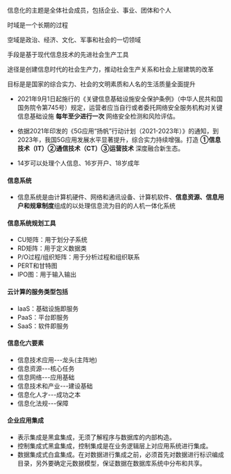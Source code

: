 信息化的主题是全体社会成员，包括企业、事业、团体和个人

时域是一个长期的过程

空域是政治、经济、文化、军事和社会的一切领域

手段是基于现代信息技术的先进社会生产工具

途径是创建信息时代的社会生产力，推动社会生产关系和社会上层建筑的改革

目标是是国家的综合实力、社会的文明素质和人名的生活质量全面提升

- 2021年9月1日起施行的《关键信息基础设施安全保护条例》（中华人民共和国国务院令第745号）规定，运营者应当自行或者委托网络安全服务机构对关键信息基础设施 **每年至少进行一次** 网络安全检测和风险评估。

- 依据2021年印发的《5G应用“扬帆”行动计划（2021-2023年）》的通知，到2023年，我国5G应用发展水平显著提升，综合实力持续增强。打造 **①信息技术（IT）②通信技术（CT）③运营技术** 深度融合新生态。

- 14岁可以处理个人信息、16岁开户、18岁成年

#### 信息系统

- 信息系统是由计算机硬件、网络和通讯设备、计算机软件、**信息资源、信息用户和规章制度**组成的以处理信息流为目的的人机一体化系统



#### 信息系统规划工具

- CU矩阵：用于划分子系统
- RD矩阵：用于定义数据类
- P/O过程/组织矩阵：用于分析过程和组织联系
- PERT和甘特图
- IPO图：用于输入输出



#### 云计算的服务类型包括

- IaaS：基础设施即服务
- PaaS：平台即服务
- SaaS：软件即服务



#### 信息化六要素

- 信息技术应用---龙头(主阵地)
- 信息资源---核心任务
- 信息网络---应用基础
- 信息技术和产业---建设基础
- 信息化人才---成功之本
- 信息化法规---保障



#### 企业应用集成

- 表示集成是黑盒集成，无须了解程序与数据库的内部构造。
- 控制集成式黑盒集成，控制集成是在业务逻辑层上对应用系统进行集成。
- 数据集成式白盒集成。在对数据进行集成之前，必须首先对数据进行标识编成目录，另外要确定元数据模型，保证数据在数据库系统中分布和共享。
